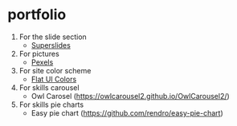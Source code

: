 # portfolio

1. For the slide section
   - [Superslides](https://github.com/nicinabox/superslides)
1. For pictures
   - [Pexels](https://www.pexels.com/)
1. For site color scheme
   - [Flat UI Colors](https://flatuicolors.com/)
1. For skills carousel
   - Owl Carosel (https://owlcarousel2.github.io/OwlCarousel2/)
1. For skills pie charts
   - Easy pie chart (https://github.com/rendro/easy-pie-chart)
